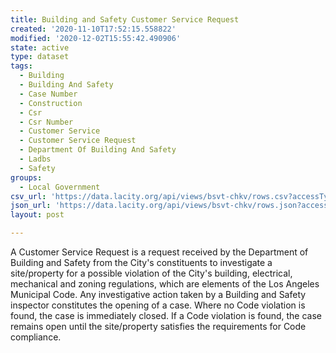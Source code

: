```yaml
---
title: Building and Safety Customer Service Request
created: '2020-11-10T17:52:15.558822'
modified: '2020-12-02T15:55:42.490906'
state: active
type: dataset
tags:
  - Building
  - Building And Safety
  - Case Number
  - Construction
  - Csr
  - Csr Number
  - Customer Service
  - Customer Service Request
  - Department Of Building And Safety
  - Ladbs
  - Safety
groups:
  - Local Government
csv_url: 'https://data.lacity.org/api/views/bsvt-chkv/rows.csv?accessType=DOWNLOAD'
json_url: 'https://data.lacity.org/api/views/bsvt-chkv/rows.json?accessType=DOWNLOAD'
layout: post

---
```

A Customer Service Request is a request received by the Department of Building and Safety from the City's constituents to investigate a site/property for a possible violation of the City's building, electrical, mechanical and zoning regulations, which are elements of the Los Angeles Municipal Code. Any investigative action taken by a Building and Safety inspector constitutes the opening of a case. Where no Code violation is found, the case is immediately closed.  If a Code violation is found, the case remains open until the site/property satisfies the requirements for Code compliance.
